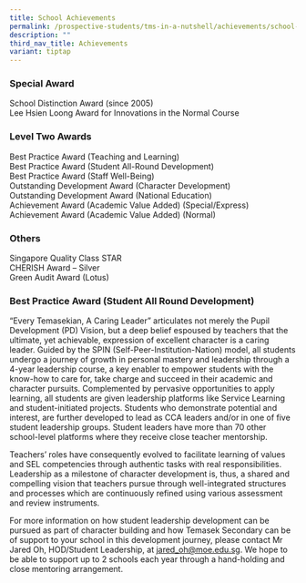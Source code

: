 ```yaml
---
title: School Achievements
permalink: /prospective-students/tms-in-a-nutshell/achievements/school-achievements/
description: ""
third_nav_title: Achievements
variant: tiptap
---
```

<h3><strong>Special Award</strong></h3><p>School Distinction Award (since 2005) <br>Lee Hsien Loong Award for Innovations in the Normal Course</p><h3><strong>Level Two Awards</strong></h3><p>Best Practice Award (Teaching and Learning) <br>Best Practice Award (Student All-Round Development) <br>Best Practice Award (Staff Well-Being) <br>Outstanding Development Award (Character Development) <br>Outstanding Development Award (National Education) <br>Achievement Award (Academic Value Added) (Special/Express) <br>Achievement Award (Academic Value Added) (Normal)</p><h3><strong>Others</strong></h3><p>Singapore Quality Class STAR <br>CHERISH Award – Silver <br>Green Audit Award (Lotus)</p><h3>Best Practice Award (Student All Round Development)</h3><p>“Every Temasekian, A Caring Leader” articulates not merely the Pupil Development (PD) Vision, but a deep belief espoused by teachers that the ultimate, yet achievable, expression of excellent character is a caring leader. Guided by the SPIN (Self-Peer-Institution-Nation) model, all students undergo a journey of growth in personal mastery and leadership through a 4-year leadership course, a key enabler to empower students with the know-how to care for, take charge and succeed in their academic and character pursuits. Complemented by pervasive opportunities to apply learning, all students are given leadership platforms like Service Learning and student-initiated projects. Students who demonstrate potential and interest, are further developed to lead as CCA leaders and/or in one of five student leadership groups. Student leaders have more than 70 other school-level platforms where they receive close teacher mentorship.</p><p>Teachers’ roles have consequently evolved to facilitate learning of values and SEL competencies through authentic tasks with real responsibilities. Leadership as a milestone of character development is, thus, a shared and compelling vision that teachers pursue through well-integrated structures and processes which are continuously refined using various assessment and review instruments.</p><p>For more information on how student leadership development can be pursued as part of character building and how Temasek Secondary can be of support to your school in this development journey, please contact Mr Jared Oh, HOD/Student Leadership, at&nbsp;<a href="mailto:jared_oh@moe.edu.sg" rel="noopener noreferrer nofollow" target="_blank">jared_oh@moe.edu.sg</a>. We hope to be able to support up to 2 schools each year through a hand-holding and close mentoring arrangement.</p>